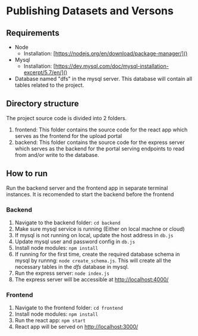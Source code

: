 # Publishing Datasets and Versons

## Requirements
- Node
    - Installation: [https://nodejs.org/en/download/package-manager/]()
- Mysql
    - Installation:  [https://dev.mysql.com/doc/mysql-installation-excerpt/5.7/en/]()
- Database named "dfs" in the mysql server. This database will contain all tables related to the project.

## Directory structure
The project source code is divided into 2 folders.  
1. frontend: This folder contains the source code for the react app which serves as the frontend for the upload portal
2. backend: This folder contains the source code for the express server which serves as the backend for the portal serving endpoints to read from and/or write to the database.

## How to run

Run the backend server and the frontend app in separate terminal instances. It is recomended to start the backend before the frontend

 ### Backend
 1. Navigate to the backend folder: `cd backend`
 2. Make sure mysql service is running (Either on local machne or cloud)
 3. If mysql is not running on local, update the host address in `db.js`
 4. Update mysql user and password config in `db.js`
 5. Install node modules: `npm install`
 6. If running for the first time, create the required database schema in mysql by runnng: `node create_schema.js`. This will create all the necessary tables in the *dfs* database in mysql.
 6. Run the express server: `node index.js`
 7. The express server will be accessible at [http://localhost:4000/]()

 ### Frontend
 1. Navigate to the frontend folder: `cd frontend`
 2. Install node modules: `npm install`
 3. Run the react app: `npm start`
 4. React app will be served on [http://localhost:3000/]()
